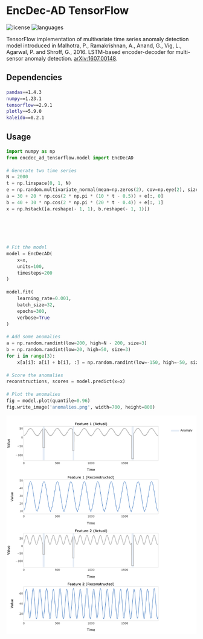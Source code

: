 # EncDec-AD TensorFlow

![license](https://img.shields.io/github/license/flaviagiammarino/encdec-ad-tensorflow)
![languages](https://img.shields.io/github/languages/top/flaviagiammarino/encdec-ad-tensorflow)

TensorFlow implementation of multivariate time series anomaly detection model introduced in Malhotra, P., Ramakrishnan, A.,
Anand, G., Vig, L., Agarwal, P. and Shroff, G., 2016. LSTM-based encoder-decoder for multi-sensor anomaly detection.
[arXiv:1607.00148](https://arxiv.org/abs/1607.00148).

## Dependencies
```bash
pandas==1.4.3
numpy==1.23.1
tensorflow==2.9.1
plotly==5.9.0
kaleido==0.2.1
```
## Usage
```python
import numpy as np
from encdec_ad_tensorflow.model import EncDecAD

# Generate two time series
N = 2000
t = np.linspace(0, 1, N)
e = np.random.multivariate_normal(mean=np.zeros(2), cov=np.eye(2), size=N)
a = 30 + 20 * np.cos(2 * np.pi * (10 * t - 0.5)) + e[:, 0]
b = 40 + 30 * np.cos(2 * np.pi * (20 * t - 0.4)) + e[:, 1]
x = np.hstack([a.reshape(- 1, 1), b.reshape(- 1, 1)])





# Fit the model
model = EncDecAD(
    x=x,
    units=100,
    timesteps=200
)

model.fit(
    learning_rate=0.001,
    batch_size=32,
    epochs=300,
    verbose=True
)

# Add some anomalies
a = np.random.randint(low=200, high=N - 200, size=3)
b = np.random.randint(low=20, high=50, size=3)
for i in range(3):
    x[a[i]: a[i] + b[i], :] = np.random.randint(low=-150, high=-50, size=2)

# Score the anomalies
reconstructions, scores = model.predict(x=x)

# Plot the anomalies
fig = model.plot(quantile=0.96)
fig.write_image('anomalies.png', width=700, height=800)
```
![anomalies](example/anomalies.png)
